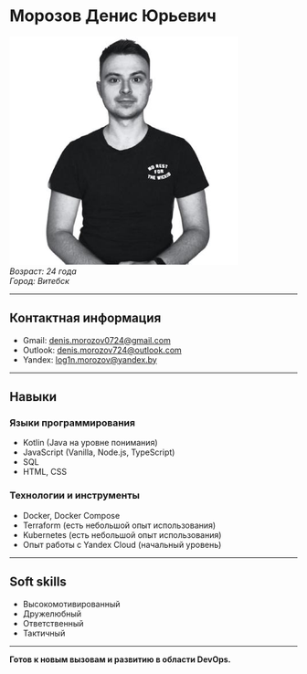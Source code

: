 # Морозов Денис Юрьевич

![alt](./.github/images/self.png)  
*Возраст: 24 года*  
*Город: Витебск*  

---

## Контактная информация
- Gmail: denis.morozov0724@gmail.com  
- Outlook: denis.morozov724@outlook.com
- Yandex: log1n.morozov@yandex.by

---

## Навыки

### Языки программирования
- Kotlin (Java на уровне понимания)  
- JavaScript (Vanilla, Node.js, TypeScript)  
- SQL  
- HTML, CSS

### Технологии и инструменты
- Docker, Docker Compose  
- Terraform (есть небольшой опыт использования)  
- Kubernetes (есть небольшой опыт использования)
- Опыт работы с Yandex Cloud (начальный уровень)

---

## Soft skills

- Высокомотивированный  
- Дружелюбный  
- Ответственный  
- Тактичный

---

**Готов к новым вызовам и развитию в области DevOps.**
